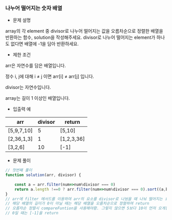 ### 나누어 떨어지는 숫자 배열

- 문제 설명

array의 각 element 중 divisor로 나누어 떨어지는 값을 오름차순으로 정렬한 배열을 반환하는 함수, solution을 작성해주세요.
divisor로 나누어 떨어지는 element가 하나도 없다면 배열에 -1을 담아 반환하세요.



- 제한 조건

arr은 자연수를 담은 배열입니다.

정수 i, j에 대해 i ≠ j 이면 arr[i] ≠ arr[j] 입니다.

divisor는 자연수입니다.

array는 길이 1 이상인 배열입니다.



- 입출력 예

| arr        | divisor | return     |
| ---------- | ------- | ---------- |
| [5,9,7,10] | 5       | [5,10]     |
| [2,36,1,3] | 1       | [1,2,3,36] |
| [3,2,6]    | 10      | [-1]       |



- 문제 풀이

```javascript
// 첫번째 풀이
function solution(arr, divisor) {
   
    const a = arr.filter(num=>num%divisor === 0)
    return a.length !==0 ? arr.filter(num=>num%divisor === 0).sort((a,b)=>a-b) : [-1]
}
// arr에 filter 메서드를 이용하여 arr의 요소를 divisor로 나눴을 때 나눠 떨어지는 요소들을 배열로 생성
// 해당 배열의 길이가 0이 아닐 때는 해당 배열을 오름차순으로 정렬하여 return
// 오름차순 정렬시 compareFuntion을 사용해야함. 그렇지 않으면 5보다 10이 먼저 오게됨
// 0일 때는 [-1]을 return
```

